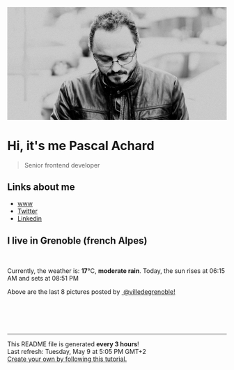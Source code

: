 ![Pascal Achard](./images/photo-pascal-achard.jpg)
# Hi, it's me Pascal Achard
> Senior frontend developer

## Links about me
- [www](https://www.pascal-achard.com)
- [Twitter](https://twitter.com/botmaster)
- [Linkedin](http://www.linkedin.com/in/pascal-achard)


## I live in Grenoble (french Alpes)
<img src="https://openweathermap.org/img/wn/10d@2x.png" alt="">

Currently, the weather is: **17**°C, **moderate rain**.
Today, the sun rises at 06:15 AM and sets at 08:51 PM

Above are the last 8 pictures posted by <a href="https://www.instagram.com/villedegrenoble/" target="_blank"><img alt="" src="https://upload.wikimedia.org/wikipedia/commons/thumb/e/e7/Instagram_logo_2016.svg/1024px-Instagram_logo_2016.svg.png" width="20"/> @villedegrenoble!</a>

<p style="display: flex; flex-wrap: wrap; gap: 20px;">
        <img src="https://cdn1.picuki.com/hosted-by-instagram/q/0exhNuNYnjBGZDHIdN5WmL9I2Pk2GAlRNucaS7j0nyZiNxIsbHWB58ltwdev%7C%7CDlyKw1oASyLfztl5I4oVV9SZFR5PEbfQLaMRDpW5qmbVoCq1jZm%7C%7CZJgnb88LXUYZneu8csoOzjYMTIfQeoEH%7C%7Cb2rvUW+%7C%7C7wbTYNpi2TNLxCyQlWotfpUrJy9ZRzt52U1h+189JldAJZ+jtvdBFundPZlTIeAf3+Idp1orN2S%7C%7CkKhtAKv6K81SO2ECMseW16GX6Rv5+HoOAAuiDpYGhpqznheKc4EEMWggiO4Sc2q4Q+nbKSBaxVlNAphqL%7C%7CCmMDUjFKiCU%7C%7Ck8SqtgLsSUHv3EBQnjeel%7C%7CW+eqN29qrRI9GZZo%7C%7CO5iLFZbbMNbBYCEwoBsnPWBLxdOelPupgxsZtSulrzmGQxAGzIafFmhx0WWMe1hGqKMEhBcKTx5C3+3ON2juK8VU5.jpeg" alt="" width="200"/>
        <img src="https://cdn1.picuki.com/hosted-by-instagram/q/0exhNuNYnjBGZDHIdN5WmL9I2Pk2GAlRNucaS7j0nyZiNxIsbHWB58ltwdev%7C%7CDlyKw1oASyLfztl5Y8qUFVZZFt%7C%7COELbSLSPSTZR6a2dUICj2zxj9JdmnbY8JXMcZneu9MMvOzjYMTIfQeoEH%7C%7Cb2r+gS5vvwZDcFuDuTNOUtzCVG%7C%7CMm0X51wm8Qf8fTT0FOzv9R3GzNJzWM1eUAmscnbrSgLUbr2Ptl78ewlCLECi4kD6ezqlWu2FHlsRGB9KDOertaQz7hFui3rSzow+DySTf4KG1gbinSP4zcJ64N6ha2kcohp1KMZnpGGTzYQfk1KhjUok5e%7C%7CynSAPSam1x4Ck1%7C%7CyxJDnXvUsi4f3E%7C%7CeSVIjfxCfPSeTNGapJCSgjNNn8XFTjEcWfJuJYo4xuH%7C%7Cd%7C%7CkVGwrVDpIZbRhEdSQgpEgAuYBZYtG%7C%7CuZlf2m.jpeg" alt="" width="200"/>
        <img src="https://cdn1.picuki.com/hosted-by-instagram/q/0exhNuNYnjBGZDHIdN5WmL9I2Pk2GAlRNucaS7j0nyZiNxIsbHWB58ltwdGn%7C%7CDh6Kwh9HS+Lfztk4Y4uUVRQZFR4OkTdQLaJTjhQ6KmRUYCk1DZm955plL01LXMbY3+n98QoOzjYMTIfQeoEH%7C%7Cb2rvUV+fvwaTIFuDaWNOUtzCVG%7C%7CMm0X51wm8Rm3ayEv0Pxto0%7C%7CNylL9XkgKQcursrV%7C%7CndYEvL+M4Byp6JzSPkCj9ND1OHtpCa5BTB7Kz04KD6chYTJnLNRlSi%7C%7CbG1oo020VIgDdxwmkUCR8RM1v9EPp7TzN916+98ZkIGRT2UFAjsm8lJhmMntxxzsbkKqzFpLyWzcm7WyIdY2spjWD9nMfYjB7mzZZ+L5Opx8e3UnKN7nX1vrCKaxQcdcy90bSdseggyRtjmzd4%7C%7Cn1RcsXDNO0maJ.jpeg" alt="" width="200"/>
        <img src="https://cdn1.picuki.com/hosted-by-instagram/q/0exhNuNYnjBGZDHIdN5WmL9I2Pk2GAlRNucaS7j0nyZiNxIsbHWB58ltwdev%7C%7CDlyKw1oASyLfztk448pUl1ZZFd+PkXWQbWLSDhT56iaUoCj0TVj9JFilLc0KnMcZ3+s98soOzjYMTIfQeoEH%7C%7Cb2rvUW+%7C%7C7wbTYNpi2TNLxCyQlWotfpUrJy9ZRzt52U1h+189JldAJZ+jtvdBFundPZlTIeAf3+Idp1orN2S%7C%7CkKhtAKv6K81SO2ECMseW16GX6Rv5+HoOAAuiDpYGhpqzfheKc4EEMWggiMhls4i7o+hqKTDaxVgfh1%7C%7CKzSCmMDUjFKiCU%7C%7Ck8SqtgLsSUHv3EBQnjeel%7C%7CW+eqN29qrRI9CRatbcxTLTZ7%7C%7CHIJ8US3EXUfubS2mOJO2VCPFVztoXTv9m0lLlxxKLTLHzmhx0WWMe1hLSKMYhBcKTx5C3+3ON2juK8VU5.jpeg" alt="" width="200"/>
        <img src="https://cdn1.picuki.com/hosted-by-instagram/q/0exhNuNYnjBGZDHIdN5WmL9I2Pk2GAlRNucaS7j0nyZiNxIsbHWB58ltwdev%7C%7CDlyKw1oASyLfztk7I8rWFVXZFN+OEPeTrCKSj1c7qyZUujN1jZk8pZpl7w1LXQeZ3Co8MsvUAmYdSgIGaYDG7uo%7C%7CesJ+fjrcjcFrjOMNbRKmDdttdCwFahlza4lsfe4kx2xu5xncG114WNxahlw5OLUqQUCSKn5PN1gpKZlR7pCjMsS5LujyWu+H2xkfWx9Ez7RtI7V2dENhhzrdSFlqjH0AZY1LHMRiVbmkBsei8Eig9akbahM4bMKhY7RZSACW2E2hjtfwZftgALsSUGImUBRwT2Ej+b3ffZ79sXPBPW%7C%7CdvO6zzORRqPvMJJ5X10tK%7C%7CvweWn9MfGDLeNjmN1dDs5c8g+v5yyqXZjE7VV+AWgc12GuVcAnZ7uiyqyb4X7U32WIpFZpkg==.jpeg" alt="" width="200"/>
        <img src="https://cdn1.picuki.com/hosted-by-instagram/q/0exhNuNYnjBGZDHIdN5WmL9I2Pk2GAlRNecaS7j0nyZiNxIsbHWB58ltwdGn%7C%7CDh6Kwh9HS+Lfztk4I0sUl5VZFd8P0XXSbGIRT1Q6qmbV4Ck2zxh%7C%7CJ9nlb00LnEebH6m%7C%7C8cvOzjYMTIfQeoEH%7C%7Cb2rvUV8PvwazQFuDSQNOUtzCVG%7C%7CMm0X51wm8Qf8fTT0FOzv9R3GzNJzWM1eUAmscnbrSgLUbr2Ptl78ewmCLECi4kD6ezqlWu2FHlsRGB9KDOertaQz7tFui3rSzow+Dz%7C%7CQosZP3gd2GKZsDcJ64Ahr4+pcohp1KMZnpGGTzYQfU1KhjUok5e%7C%7CynSAPSam1x4Ck1%7C%7CyxJC3JdoNh7bVPaKsYeH54myRe+fvJ7F9ZFcCA%7C%7C2PRFjONsSYAtEUj7l2O+1ZkVGwrVDpIZKsiUtVQgpEgAuYBZYtG%7C%7CuZlf2m.jpeg" alt="" width="200"/>
        <img src="https://cdn1.picuki.com/hosted-by-instagram/q/0exhNuNYnjBGZDHIdN5WmL9I2Pk2GAlRNucaS7j0nyZiNxIsbHWB58ltwdev%7C%7CDlyKw1oASyLfztk444iU1lVZFB7OU3WS7eOSzdT7a2fUICj0zRn9JBjkrk0JHUaZH6n%7C%7C8QkOzjYMTIfQeoEH%7C%7Cb2rvUW+%7C%7C7wbTYNpi2TNLxCyQlWotfpUrJy9ZRzt52U1h+189JldAJZ+jtvdBFundPZlTIeAf3+Idp1orN2S%7C%7CkKhtAKv6K81SO2ECMseW16GX6Rv5+HoOAAuiDpYGhpqzfheKc4EEMWggitvwYFkZUPnJPyYKxVlM0clqvECmMDUjFKiCU%7C%7Ck8SqtgLsSUHv3EBQnjeel%7C%7CW+eqN29qrRI9KIWovc6SCZPKiMQJNpZ0AIMfDXB0+NJs2MHttrj8Z9SupU5mfn91DwcoPzmhx0WWMe1hLZW7cjBcKTx5C3+3ON2juK8VU5.jpeg" alt="" width="200"/>
        <img src="https://cdn1.picuki.com/hosted-by-instagram/q/0exhNuNYnjBGZDHIdN5WmL9I2Pk2GAlRNecaS7j0nyZiNxIsbHWB58ltwdev%7C%7CDlyKw1oASyLfztj440iVFpRZFN4PEbXQbSBSjxR56qbUuzN0TRg9Zdnlb8wLnQZZXGr98pDCnicKyVHDe0AUqilsOoU%7C%7CeXvbD4FuDKSPLQT9zJBpY6uSKVKz8J13bHR1Bv9vdBhGy5CoiVxfA8XrN7loi5XVfrjJs9zt6B6CLEAnchRpr6gnSu5X2soeGpwWT6ars3+ke08hiL8KWRorCeYSaoEIEQd3APuujAfptkcnrWxFbVSivoaloSRSWIKAk1ElkVtwIOctgLsSSaq3EEPlC2GhLy5L652mbT2BMmKBMG8+XXZS5iHDbxnbXk1EeWEY0jeA6eXK892wN9+G6FHj2yM%7C%7Cjeoc4Gy0xYsUmEfpWbdXMo2fPOe+7yt9iqIhDnf8gU=.jpeg" alt="" width="200"/>
</p>

------------
<p>This README file is generated <b>every 3 hours</b>!
    <br />Last refresh: Tuesday, May 9 at 5:05 PM GMT+2
    <br /><a href="https://medium.com/@th.guibert/how-to-create-a-self-updating-readme-md-for-your-github-profile-f8b05744ca91">Create your own by following this tutorial.</a>
</p>
<p><a href="https://github.com/botmaster/botmaster/actions/workflows/main.yaml"><img alt="" src="https://github.com/botmaster/botmaster/actions/workflows/main.yaml/badge.svg" /></a></p>

